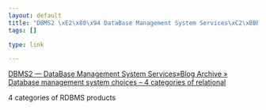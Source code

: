 ```yaml
--- 
layout: default
title: "DBMS2 \xE2\x80\x94 DataBase Management System Services\xC2\xBBBlog Archive \xC2\xBB Database management sy..."
tags: []

type: link

---
```

<a href="http://www.dbms2.com/2008/02/15/relational-database-management-categories/#more-355">DBMS2 — DataBase Management System Services»Blog Archive » Database management system choices – 4 categories of relational</a>

4 categories of RDBMS products
